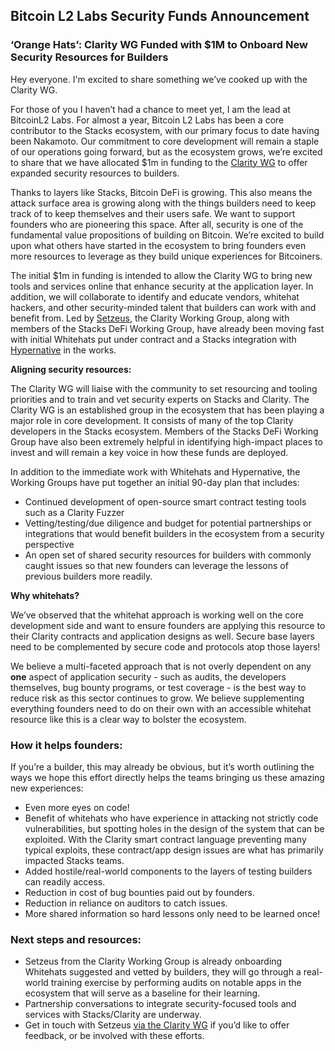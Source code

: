 ## Bitcoin L2 Labs Security Funds Announcement

### ‘Orange Hats’: Clarity WG Funded with $1M to Onboard New Security Resources for Builders

Hey everyone. I'm excited to share something we’ve cooked up with the Clarity WG.

For those of you I haven’t had a chance to meet yet, I am the lead at BitcoinL2 Labs. For almost a year, Bitcoin L2 Labs has been a core contributor to the Stacks ecosystem, with our primary focus to date having been Nakamoto. Our commitment to core development will remain a staple of our operations going forward, but as the ecosystem grows, we’re excited to share that we have allocated $1m in funding to the [Clarity WG](https://github.com/orgs/stacks-network/discussions/509) to offer expanded security resources to builders.

Thanks to layers like Stacks, Bitcoin DeFi is growing. This also means the attack surface area is growing along with the things builders need to keep track of to keep themselves and their users safe. We want to support founders who are pioneering this space. After all, security is one of the fundamental value propositions of building on Bitcoin. We’re excited to build upon what others have started in the ecosystem to bring founders even more resources to leverage as they build unique experiences for Bitcoiners. 

The initial $1m in funding is intended to allow the Clarity WG to bring new tools and services online that enhance security at the application layer. In addition, we will collaborate to identify and educate vendors, whitehat hackers, and other security-minded talent that builders can work with and benefit from. Led by [Setzeus](https://x.com/setzeus), the Clarity Working Group, along with members of the Stacks DeFi Working Group, have already been moving fast with initial Whitehats put under contract and a Stacks integration with [Hypernative](https://www.hypernative.io/) in the works. 

**Aligning security resources:**

The Clarity WG will liaise with the community to set resourcing and tooling priorities and to train and vet security experts on Stacks and Clarity. The Clarity WG is an established group in the ecosystem that has been playing a major role in core development. It consists of many of the top Clarity developers in the Stacks ecosystem. Members of the Stacks DeFi Working Group have also been extremely helpful in identifying high-impact places to invest and will remain a key voice in how these funds are deployed.

In addition to the immediate work with Whitehats and Hypernative, the Working Groups have put together an initial 90-day plan that includes:

- Continued development of open-source smart contract testing tools such as a Clarity Fuzzer
- Vetting/testing/due diligence and budget for potential partnerships or integrations that would benefit builders in the ecosystem from a security perspective
- An open set of shared security resources for builders with commonly caught issues so that new founders can leverage the lessons of previous builders more readily.

**Why whitehats?**

We’ve observed that the whitehat approach is working well on the core development side and want to ensure founders are applying this resource to their Clarity contracts and application designs as well. Secure base layers need to be complemented by secure code and protocols atop those layers!

We believe a multi-faceted approach that is not overly dependent on any **one** aspect of application security - such as audits, the developers themselves, bug bounty programs, or test coverage - is the best way to reduce risk as this sector continues to grow. We believe supplementing everything founders need to do on their own with an accessible whitehat resource like this is a clear way to bolster the ecosystem. 

### How it helps founders:

If you’re a builder, this may already be obvious, but it’s worth outlining the ways we hope this effort directly helps the teams bringing us these amazing new experiences:

- Even more eyes on code!
- Benefit of whitehats who have experience in attacking not strictly code vulnerabilities, but spotting holes in the design of the system that can be exploited. With the Clarity smart contract language preventing many typical exploits, these contract/app design issues are what has primarily impacted Stacks teams.
- Added hostile/real-world components to the layers of testing builders can readily access.
- Reduction in cost of bug bounties paid out by founders.
- Reduction in reliance on auditors to catch issues.
- More shared information so hard lessons only need to be learned once!

### Next steps and resources:

- Setzeus from the Clarity Working Group is already onboarding Whitehats suggested and vetted by builders, they will go through a real-world training exercise by performing audits on notable apps in the ecosystem that will serve as a baseline for their learning.
- Partnership conversations to integrate security-focused tools and services with Stacks/Clarity are underway.
- Get in touch with Setzeus [via the Clarity WG](https://events.stacks.co/event/pq21906311) if you’d like to offer feedback, or be involved with these efforts.
